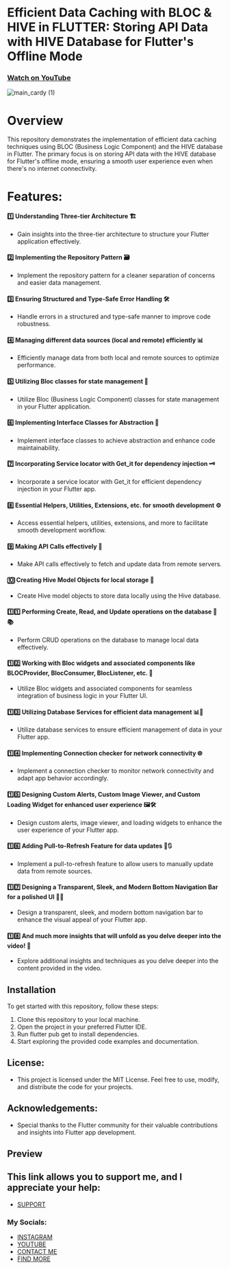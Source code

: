 # Efficient Data Caching with BLOC & HIVE in FLUTTER: Storing API Data with HIVE Database for Flutter's Offline Mode
### [Watch on YouTube](https://youtu.be/GHWPfxpkBoM)
![main_cardy (1)](https://github.com/AmirBayat0/Flutter-caching-data-Bloc-And-Hive/assets/91388754/9a0318de-7f42-4d22-933e-32c98aa6283f)




# Overview
This repository demonstrates the implementation of efficient data caching techniques using BLOC (Business Logic Component) and the HIVE database in Flutter. The primary focus is on storing API data with the HIVE database for Flutter's offline mode, ensuring a smooth user experience even when there's no internet connectivity.

# Features:
#### 1️⃣ Understanding Three-tier Architecture 🏗️
- Gain insights into the three-tier architecture to structure your Flutter application effectively.
#### 2️⃣ Implementing the Repository Pattern 🗃️
- Implement the repository pattern for a cleaner separation of concerns and easier data management.
#### 3️⃣ Ensuring Structured and Type-Safe Error Handling 🛠️
- Handle errors in a structured and type-safe manner to improve code robustness.
#### 4️⃣ Managing different data sources (local and remote) efficiently 📊
- Efficiently manage data from both local and remote sources to optimize performance.
#### 5️⃣ Utilizing Bloc classes for state management 🧱
- Utilize Bloc (Business Logic Component) classes for state management in your Flutter application.
#### 6️⃣ Implementing Interface Classes for Abstraction 🔄
- Implement interface classes to achieve abstraction and enhance code maintainability.
#### 7️⃣ Incorporating Service locator with Get_it for dependency injection 🗝️
- Incorporate a service locator with Get_it for efficient dependency injection in your Flutter app.
#### 8️⃣ Essential Helpers, Utilities, Extensions, etc. for smooth development ⚙️
- Access essential helpers, utilities, extensions, and more to facilitate smooth development workflow.
#### 9️⃣ Making API Calls effectively 📡
- Make API calls effectively to fetch and update data from remote servers.
#### 🔟 Creating Hive Model Objects for local storage 🐝
- Create Hive model objects to store data locally using the Hive database.
#### 1️⃣1️⃣ Performing Create, Read, and Update operations on the database 🔄📚
- Perform CRUD operations on the database to manage local data effectively.
#### 1️⃣2️⃣ Working with Bloc widgets and associated components like BLOCProvider, BlocConsumer, BlocListener, etc. 🧩
- Utilize Bloc widgets and associated components for seamless integration of business logic in your Flutter UI.
#### 1️⃣3️⃣ Utilizing Database Services for efficient data management 📊💼
- Utilize database services to ensure efficient management of data in your Flutter app.
#### 1️⃣4️⃣ Implementing Connection checker for network connectivity 🌐
- Implement a connection checker to monitor network connectivity and adapt app behavior accordingly.
#### 1️⃣5️⃣ Designing Custom Alerts, Custom Image Viewer, and Custom Loading Widget for enhanced user experience 🖼️🛠️
- Design custom alerts, image viewer, and loading widgets to enhance the user experience of your Flutter app.
#### 1️⃣6️⃣ Adding Pull-to-Refresh Feature for data updates 🔄🔃
- Implement a pull-to-refresh feature to allow users to manually update data from remote sources.
#### 1️⃣7️⃣ Designing a Transparent, Sleek, and Modern Bottom Navigation Bar for a polished UI 🎨📱
- Design a transparent, sleek, and modern bottom navigation bar to enhance the visual appeal of your Flutter app.
#### 1️⃣8️⃣ And much more insights that will unfold as you delve deeper into the video! 🚀
- Explore additional insights and techniques as you delve deeper into the content provided in the video.

## Installation
To get started with this repository, follow these steps:

1. Clone this repository to your local machine.
2. Open the project in your preferred Flutter IDE.
3. Run flutter pub get to install dependencies.
4. Start exploring the provided code examples and documentation.

## License:
* This project is licensed under the MIT License. Feel free to use, modify, and distribute the code for your projects.

## Acknowledgements:
- Special thanks to the Flutter community for their valuable contributions and insights into Flutter app development.


## Preview
 

## This link allows you to support me, and I appreciate your help:
* [SUPPORT](https://www.buymeacoffee.com/AmirBayat)

### My Socials:
* [INSTAGRAM](https://www.instagram.com/codewithflexz)
* [YOUTUBE]( https://www.youtube.com/c/ProgrammingWithFlexZ)
* [CONTACT ME](https://amirbayat.dev@gmail.com)
* [FIND MORE](https://zaap.bio/CodeWithFlexz)



 
